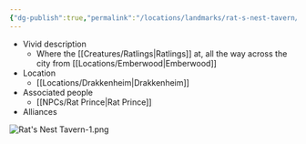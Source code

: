 ```yaml
---
{"dg-publish":true,"permalink":"/locations/landmarks/rat-s-nest-tavern/","tags":["Landmark"],"noteIcon":""}
---
```


- Vivid description
	- Where the [[Creatures/Ratlings\|Ratlings]] at, all the way across the city from [[Locations/Emberwood\|Emberwood]]
- Location
	- [[Locations/Drakkenheim\|Drakkenheim]]
- Associated people
	- [[NPCs/Rat Prince\|Rat Prince]]
- Alliances

![Rat's Nest Tavern-1.png](/img/user/Attachments/Rat's%20Nest%20Tavern-1.png)